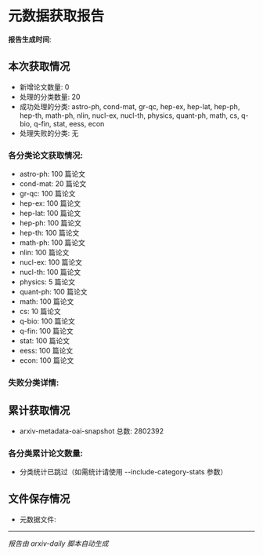 
# 元数据获取报告
**报告生成时间**: 

## 本次获取情况
- 新增论文数量: 0
- 处理的分类数量: 20
- 成功处理的分类: astro-ph, cond-mat, gr-qc, hep-ex, hep-lat, hep-ph, hep-th, math-ph, nlin, nucl-ex, nucl-th, physics, quant-ph, math, cs, q-bio, q-fin, stat, eess, econ
- 处理失败的分类: 无

### 各分类论文获取情况:
- astro-ph: 100 篇论文
- cond-mat: 20 篇论文
- gr-qc: 100 篇论文
- hep-ex: 100 篇论文
- hep-lat: 100 篇论文
- hep-ph: 100 篇论文
- hep-th: 100 篇论文
- math-ph: 100 篇论文
- nlin: 100 篇论文
- nucl-ex: 100 篇论文
- nucl-th: 100 篇论文
- physics: 5 篇论文
- quant-ph: 100 篇论文
- math: 100 篇论文
- cs: 10 篇论文
- q-bio: 100 篇论文
- q-fin: 100 篇论文
- stat: 100 篇论文
- eess: 100 篇论文
- econ: 100 篇论文


### 失败分类详情:


## 累计获取情况
- arxiv-metadata-oai-snapshot 总数: 2802392

### 各分类累计论文数量:
- 分类统计已跳过（如需统计请使用 --include-category-stats 参数）


## 文件保存情况
- 元数据文件: 

---
*报告由 arxiv-daily 脚本自动生成*
